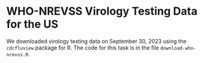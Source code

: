 # WHO-NREVSS Virology Testing Data for the US

We downloaded virology testing data on September 30, 2023 using the `cdcfluview` package for R. The code for this task is in the file `download-who-nrevss.R`.
